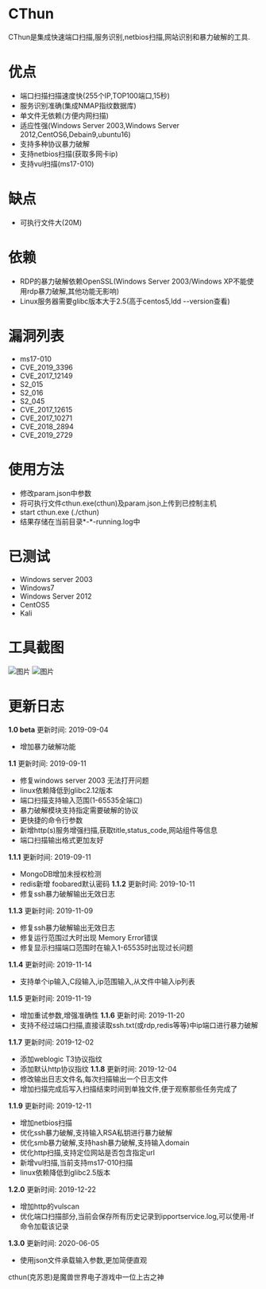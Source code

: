 # CThun
CThun是集成快速端口扫描,服务识别,netbios扫描,网站识别和暴力破解的工具.

# 优点
* 端口扫描扫描速度快(255个IP,TOP100端口,15秒)
* 服务识别准确(集成NMAP指纹数据库)
* 单文件无依赖(方便内网扫描)
* 适应性强(Windows Server 2003,Windows Server 2012,CentOS6,Debain9,ubuntu16)
* 支持多种协议暴力破解
* 支持netbios扫描(获取多网卡ip)
* 支持vul扫描(ms17-010)

# 缺点
* 可执行文件大(20M)

# 依赖
* RDP的暴力破解依赖OpenSSL(Windows Server 2003/Windows XP不能使用rdp暴力破解,其他功能无影响)
* Linux服务器需要glibc版本大于2.5(高于centos5,ldd --version查看)

# 漏洞列表
* ms17-010
* CVE_2019_3396
* CVE_2017_12149
* S2_015
* S2_016
* S2_045
* CVE_2017_12615
* CVE_2017_10271
* CVE_2018_2894
* CVE_2019_2729

# 使用方法
* 修改param.json中参数
* 将可执行文件cthun.exe(cthun)及param.json上传到已控制主机
* start cthun.exe (./cthun)
* 结果存储在当前目录*-*-running.log中

# 已测试
* Windows server 2003
* Windows7
* Windows Server 2012
* CentOS5
* Kali

# 工具截图
![图片](https://uploader.shimo.im/f/jxgOCMlyvbMEnsig.png!thumbnail)
![图片](https://uploader.shimo.im/f/djUIDtYzRI8gh2a8.png!thumbnail)

# 更新日志
**1.0 beta**
更新时间: 2019-09-04
* 增加暴力破解功能

**1.1**
更新时间: 2019-09-11
* 修复windows server 2003 无法打开问题
* linux依赖降低到glibc2.12版本
* 端口扫描支持输入范围(1-65535全端口)
* 暴力破解模块支持指定需要破解的协议
* 更快捷的命令行参数
* 新增http(s)服务增强扫描,获取title,status_code,网站组件等信息
* 端口扫描输出格式更加友好

**1.1.1**
更新时间: 2019-09-11
* MongoDB增加未授权检测
* redis新增 foobared默认密码
**1.1.2**
更新时间: 2019-10-11
* 修复ssh暴力破解输出无效日志

**1.1.3**
更新时间: 2019-11-09
* 修复ssh暴力破解输出无效日志
* 修复运行范围过大时出现 Memory Error错误
* 修复显示扫描端口范围时在输入1-65535时出现过长问题

**1.1.4**
更新时间: 2019-11-14
* 支持单个ip输入,C段输入,ip范围输入,从文件中输入ip列表

**1.1.5**
更新时间: 2019-11-19
* 增加重试参数,增强准确性
**1.1.6**
更新时间: 2019-11-20
* 支持不经过端口扫描,直接读取ssh.txt(或rdp,redis等等)中ip端口进行暴力破解

**1.1.7**
更新时间: 2019-12-02
* 添加weblogic T3协议指纹
* 添加默认http协议指纹
**1.1.8**
更新时间: 2019-12-04
* 修改输出日志文件名,每次扫描输出一个日志文件
* 增加扫描完成后写入扫描结束时间到单独文件,便于观察那些任务完成了

**1.1.9**
更新时间: 2019-12-11
* 增加netbios扫描
* 优化ssh暴力破解,支持输入RSA私钥进行暴力破解
* 优化smb暴力破解,支持hash暴力破解,支持输入domain
* 优化http扫描,支持定位网站是否包含指定url
* 新增vul扫描,当前支持ms17-010扫描
* linux依赖降低到glibc2.5版本

**1.2.0**
更新时间: 2019-12-22
* 增加http的vulscan
* 优化端口扫描部分,当前会保存所有历史记录到ipportservice.log,可以使用-lf命令加载该记录

**1.3.0**
更新时间: 2020-06-05
* 使用json文件承载输入参数,更加简便直观


cthun(克苏恩)是魔兽世界电子游戏中一位上古之神

